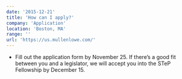 ```yaml
---
date: '2015-12-21'
title: 'How can I apply?'
company: 'Application'
location: 'Boston, MA'
range: ''
url: 'https://us.mullenlowe.com/'
---
```


- Fill out the application form by November 25. If there’s a good fit between you and a legislator, we will accept you into the STeP Fellowship by December 15.
